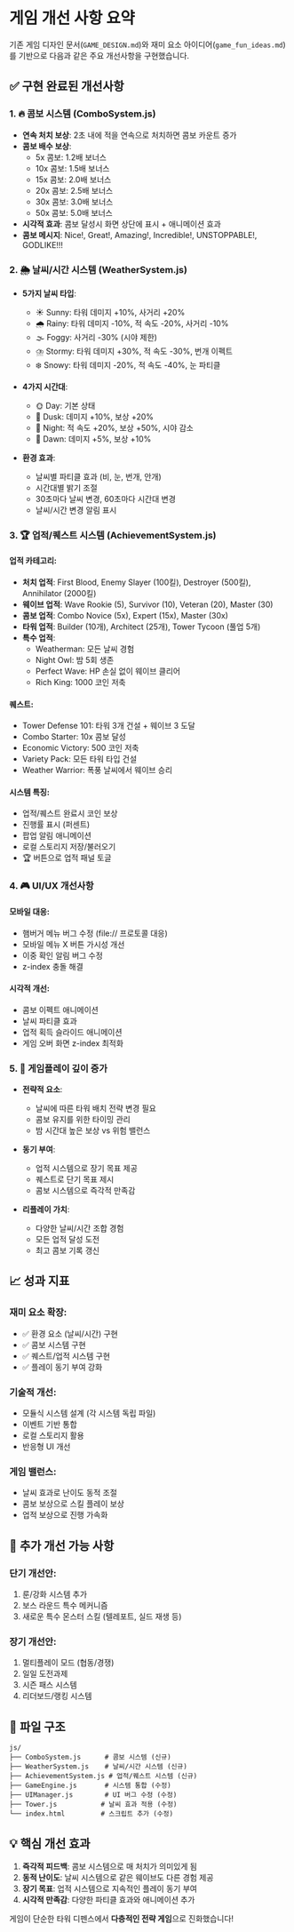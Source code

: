 # 게임 개선 사항 요약

기존 게임 디자인 문서(`GAME_DESIGN.md`)와 재미 요소 아이디어(`game_fun_ideas.md`)를 기반으로 다음과 같은 주요 개선사항을 구현했습니다.

## ✅ 구현 완료된 개선사항

### 1. 🔥 콤보 시스템 (ComboSystem.js)
- **연속 처치 보상**: 2초 내에 적을 연속으로 처치하면 콤보 카운트 증가
- **콤보 배수 보상**:
  - 5x 콤보: 1.2배 보너스
  - 10x 콤보: 1.5배 보너스
  - 15x 콤보: 2.0배 보너스
  - 20x 콤보: 2.5배 보너스
  - 30x 콤보: 3.0배 보너스
  - 50x 콤보: 5.0배 보너스
- **시각적 효과**: 콤보 달성시 화면 상단에 표시 + 애니메이션 효과
- **콤보 메시지**: Nice!, Great!, Amazing!, Incredible!, UNSTOPPABLE!, GODLIKE!!!

### 2. 🌦️ 날씨/시간 시스템 (WeatherSystem.js)
- **5가지 날씨 타입**:
  - ☀️ Sunny: 타워 데미지 +10%, 사거리 +20%
  - 🌧️ Rainy: 타워 데미지 -10%, 적 속도 -20%, 사거리 -10%
  - 🌫️ Foggy: 사거리 -30% (시야 제한)
  - ⛈️ Stormy: 타워 데미지 +30%, 적 속도 -30%, 번개 이펙트
  - ❄️ Snowy: 타워 데미지 -20%, 적 속도 -40%, 눈 파티클

- **4가지 시간대**:
  - 🌞 Day: 기본 상태
  - 🌅 Dusk: 데미지 +10%, 보상 +20%
  - 🌙 Night: 적 속도 +20%, 보상 +50%, 시야 감소
  - 🌄 Dawn: 데미지 +5%, 보상 +10%

- **환경 효과**:
  - 날씨별 파티클 효과 (비, 눈, 번개, 안개)
  - 시간대별 밝기 조절
  - 30초마다 날씨 변경, 60초마다 시간대 변경
  - 날씨/시간 변경 알림 표시

### 3. 🏆 업적/퀘스트 시스템 (AchievementSystem.js)

#### 업적 카테고리:
- **처치 업적**: First Blood, Enemy Slayer (100킬), Destroyer (500킬), Annihilator (2000킬)
- **웨이브 업적**: Wave Rookie (5), Survivor (10), Veteran (20), Master (30)
- **콤보 업적**: Combo Novice (5x), Expert (15x), Master (30x)
- **타워 업적**: Builder (10개), Architect (25개), Tower Tycoon (풀업 5개)
- **특수 업적**:
  - Weatherman: 모든 날씨 경험
  - Night Owl: 밤 5회 생존
  - Perfect Wave: HP 손실 없이 웨이브 클리어
  - Rich King: 1000 코인 저축

#### 퀘스트:
- Tower Defense 101: 타워 3개 건설 + 웨이브 3 도달
- Combo Starter: 10x 콤보 달성
- Economic Victory: 500 코인 저축
- Variety Pack: 모든 타워 타입 건설
- Weather Warrior: 폭풍 날씨에서 웨이브 승리

#### 시스템 특징:
- 업적/퀘스트 완료시 코인 보상
- 진행률 표시 (퍼센트)
- 팝업 알림 애니메이션
- 로컬 스토리지 저장/불러오기
- 🏆 버튼으로 업적 패널 토글

### 4. 🎮 UI/UX 개선사항

#### 모바일 대응:
- 햄버거 메뉴 버그 수정 (file:// 프로토콜 대응)
- 모바일 메뉴 X 버튼 가시성 개선
- 이중 확인 알림 버그 수정
- z-index 충돌 해결

#### 시각적 개선:
- 콤보 이펙트 애니메이션
- 날씨 파티클 효과
- 업적 획득 슬라이드 애니메이션
- 게임 오버 화면 z-index 최적화

### 5. 🎯 게임플레이 깊이 증가

- **전략적 요소**:
  - 날씨에 따른 타워 배치 전략 변경 필요
  - 콤보 유지를 위한 타이밍 관리
  - 밤 시간대 높은 보상 vs 위험 밸런스

- **동기 부여**:
  - 업적 시스템으로 장기 목표 제공
  - 퀘스트로 단기 목표 제시
  - 콤보 시스템으로 즉각적 만족감

- **리플레이 가치**:
  - 다양한 날씨/시간 조합 경험
  - 모든 업적 달성 도전
  - 최고 콤보 기록 갱신

## 📈 성과 지표

### 재미 요소 확장:
- ✅ 환경 요소 (날씨/시간) 구현
- ✅ 콤보 시스템 구현
- ✅ 퀘스트/업적 시스템 구현
- ✅ 플레이 동기 부여 강화

### 기술적 개선:
- 모듈식 시스템 설계 (각 시스템 독립 파일)
- 이벤트 기반 통합
- 로컬 스토리지 활용
- 반응형 UI 개선

### 게임 밸런스:
- 날씨 효과로 난이도 동적 조절
- 콤보 보상으로 스킬 플레이 보상
- 업적 보상으로 진행 가속화

## 🚀 추가 개선 가능 사항

### 단기 개선안:
1. 룬/강화 시스템 추가
2. 보스 라운드 특수 메커니즘
3. 새로운 특수 몬스터 스킬 (텔레포트, 실드 재생 등)

### 장기 개선안:
1. 멀티플레이 모드 (협동/경쟁)
2. 일일 도전과제
3. 시즌 패스 시스템
4. 리더보드/랭킹 시스템

## 📝 파일 구조

```
js/
├── ComboSystem.js      # 콤보 시스템 (신규)
├── WeatherSystem.js    # 날씨/시간 시스템 (신규)
├── AchievementSystem.js # 업적/퀘스트 시스템 (신규)
├── GameEngine.js       # 시스템 통합 (수정)
├── UIManager.js        # UI 버그 수정 (수정)
├── Tower.js           # 날씨 효과 적용 (수정)
└── index.html         # 스크립트 추가 (수정)
```

## 💡 핵심 개선 효과

1. **즉각적 피드백**: 콤보 시스템으로 매 처치가 의미있게 됨
2. **동적 난이도**: 날씨 시스템으로 같은 웨이브도 다른 경험 제공
3. **장기 목표**: 업적 시스템으로 지속적인 플레이 동기 부여
4. **시각적 만족감**: 다양한 파티클 효과와 애니메이션 추가

게임이 단순한 타워 디펜스에서 **다층적인 전략 게임**으로 진화했습니다!
